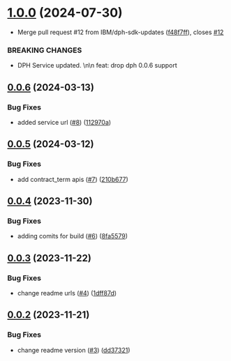 # [1.0.0](https://github.com/IBM/data-product-exchange-go-sdk/compare/v0.0.6...v1.0.0) (2024-07-30)


* Merge pull request #12 from IBM/dph-sdk-updates ([f48f7ff](https://github.com/IBM/data-product-exchange-go-sdk/commit/f48f7ffc5f9187d0fb4e918631d23a1dab1e5844)), closes [#12](https://github.com/IBM/data-product-exchange-go-sdk/issues/12)


### BREAKING CHANGES

* DPH Service updated. \n\n feat: drop dph 0.0.6 support

## [0.0.6](https://github.com/IBM/data-product-exchange-go-sdk/compare/v0.0.5...v0.0.6) (2024-03-13)


### Bug Fixes

* added service url ([#8](https://github.com/IBM/data-product-exchange-go-sdk/issues/8)) ([112970a](https://github.com/IBM/data-product-exchange-go-sdk/commit/112970af057206b02f6d23d6c47ab04b90373f4b))

## [0.0.5](https://github.com/IBM/data-product-exchange-go-sdk/compare/v0.0.4...v0.0.5) (2024-03-12)


### Bug Fixes

* add contract_term apis ([#7](https://github.com/IBM/data-product-exchange-go-sdk/issues/7)) ([210b677](https://github.com/IBM/data-product-exchange-go-sdk/commit/210b677a7df22d8c5e460164348d5ae53823c2cf))

## [0.0.4](https://github.com/IBM/data-product-exchange-go-sdk/compare/v0.0.3...v0.0.4) (2023-11-30)


### Bug Fixes

* adding comits for build ([#6](https://github.com/IBM/data-product-exchange-go-sdk/issues/6)) ([8fa5579](https://github.com/IBM/data-product-exchange-go-sdk/commit/8fa55790c749ba43b2eede4856b7d8dc04cdad81))

## [0.0.3](https://github.com/IBM/data-product-exchange-go-sdk/compare/v0.0.2...v0.0.3) (2023-11-22)


### Bug Fixes

* change readme urls ([#4](https://github.com/IBM/data-product-exchange-go-sdk/issues/4)) ([1dff87d](https://github.com/IBM/data-product-exchange-go-sdk/commit/1dff87df30658c08baeb83cfbf34a63e1778c005))

## [0.0.2](https://github.com/IBM/data-product-exchange-go-sdk/compare/v0.0.1...v0.0.2) (2023-11-21)


### Bug Fixes

* change readme version ([#3](https://github.com/IBM/data-product-exchange-go-sdk/issues/3)) ([dd37321](https://github.com/IBM/data-product-exchange-go-sdk/commit/dd37321fc78f82b0ae4e77fa4d927577b61743d9))
